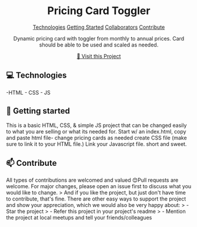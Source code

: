 <h1 align="center" style="font-weight: bold;">Pricing Card Toggler</h1> <p align="center"> <a href="#tech">Technologies</a> <a href="#started">Getting Started</a> <a href="#colab">Collaborators</a> <a href="#contribute">Contribute</a> </p> <p align="center">Dynamic pricing card with toggler from monthly to annual prices. Card should be able to be used and scaled as needed.</p> <p align="center"> <a href="https://github.com/Lonz8576">📱 Visit this Project</a> </p> <h2 id="technologies">💻 Technologies</h2> -HTML - CSS - JS <h2 id="started">🚀 Getting started</h2> This is a basic HTML, CSS, & simple JS project that can be changed easily to what you are selling or what its needed for. Start w/ an index.html, copy and paste html file- change pricing cards as needed create CSS file (make sure to link it to your HTML file.) Link your Javascript file. short and sweet. <h2 id="contribute">📫 Contribute</h2> All types of contributions are welcomed and valued 😊Pull requests are welcome. For major changes, please open an issue first to discuss what you would like to change. > And if you like the project, but just don't have time to contribute, that's fine. There are other easy ways to support the project and show your appreciation, which we would also be very happy about: > - Star the project > - Refer this project in your project's readme > - Mention the project at local meetups and tell your friends/colleagues
